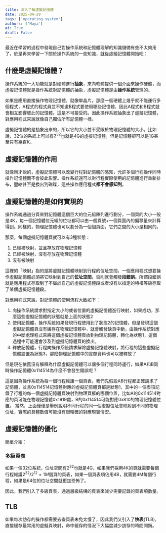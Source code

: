 ```yaml
---
title: 深入了解虛擬記憶體
date: 2025-04-29
tags: ['operating-system']
authors: ['Maya']
ai: True
draft: False
---
```

最近在學習的過程中發現自己對操作系統和記憶體理解的知識儲備有些不太夠用了，於是再來學習一下關於操作系統的一些知識，就從虛擬記憶體開始吧：

## 什麼是虛擬記憶體？
操作系統的一大功能就是對硬體進行**抽象**，來向軟體提供一個介面來操作硬體，而虛擬記憶體就是操作系統對記憶體的抽象，虛擬記憶體是由**操作系統**管理的。

如果是應用直接操作物理記憶體，就像單晶片，那麼一個硬體上幾乎就不能運行多個程式，A程式的程式員並不知道B程式要使用哪些記憶體，因此A程式和B程式就會相互影響彼此的記憶體，這是不可接受的。因此操作系統抽象出了虛擬記憶體，對應用程式來說就像自己獨佔所有記憶體一樣。

虛擬記憶體的是抽象出來的，所以它的大小並不受限於物理記憶體的大小。比如說，32位的系統上可以有$2^{32}$也就是4G的虛擬記憶體，但是記憶體卻可以是1G甚至只有幾百K。

## 虛擬記憶體的作用

就像剛才說的，虛擬記憶體可以改變行程對記憶體的感知，允許多個行程操作同時操作記憶體而不會彼此影響。操作系統還可以對行程實際使用的記憶體進行重新排布，壓縮甚至是換出到磁碟，這些操作應用程式**都不會感知到**。 

## 虛擬記憶體的是如何實現的

操作系統通過分頁來對記憶體這個巨大的位元組陣列進行劃分，一個頁的大小一般是4K，每一個記憶體位元組的位址都可以由一個頁號+一個頁面內的偏移量來計算得到。同樣的，物理記憶體也可以劃分為一個個頁面，它們之間的大小是相同的。

那麼，每個虛擬記憶體頁就可以有3種狀態：
1. 已經被映射，並且存放在物理記憶體
2. 已經被映射，沒有存放在物理記憶體
3. 沒有被映射

這裡的「映射」指的是將虛擬記憶體映射到行程的位址空間，一個應用程式想要操作虛擬記憶體必須將它映射到自己的**位址空間**，否則就會觸發**段錯誤**。所謂段錯誤就是應用程式存取到了不屬於自己的虛擬記憶體段或者沒有以指定的特權等級存取了某個虛擬記憶體段。

對應用程式來說，對記憶體的使用流程大致如下： 

1. 向操作系統請求對指定大小的或者位置的虛擬記憶體進行映射，如果成功，那麼這些虛擬記憶體的狀態就是上面的狀態2
2. 使用記憶體，操作系統如果發現行程使用到了狀態2的記憶體，但是發現這個虛擬記憶體頁沒有緩存在物理記憶體中，就會觸發缺頁中斷，由操作系統對應的中斷處理程式來將這個虛擬記憶體頁放到物理記憶體，轉化為狀態1，這個過程中可能還會涉及到虛擬記憶體頁的換出。
3. 釋放記憶體，行程向操作系統請求解除虛擬記憶體映射，將行程的這些虛擬記憶體設置為狀態3，那麼物理記憶體中的實際資料也可以被釋放了

但是現在依舊沒有解釋為什麼虛擬記憶體可以讓多個行程同時運行，如果A和B同時操作記憶體0x114514為什麼不會發生錯誤呢？

這是因為操作系統為每一個行程維護一個頁表，我們先假設AB行程都正確請求了記憶體，並且0x114514記憶體對應的虛擬記憶體頁都是狀態1，其中的一個表項記錄了行程的每一個虛擬記憶體頁映射到物理頁框的哪個位置，比如A的0x114514對應的頁可能在物理記憶體0x1919處，B的0x114514可能對應0x810的物理記憶體位置。
當然，上面僅僅是舉例說明不同行程的同一個虛擬位址會映射到不同的物理位址，實際的具體數值可能沒有很精確的對應現實情況。


## 虛擬記憶體的優化

簡單介紹：
### 多級頁表
如果一個32位系統，位址空間有$2^{32}$也就是4G，如果我們採用4K的頁就需要每個行程維護$2^{32}/2^{12}=1M$個頁的頁表，如果一個頁表項佔用4B，就需要4M每個行程，如果是64位的位址空間就更加恐怖了。

因此，我們引入了多級頁表，通過層級結構的頁表來減少需要記錄的頁表項數量。

## TLB
如果每次訪存的操作都需要去查頁表未免太慢了，因此我們又引入了**快表**(TLB)，直接緩存最常用的虛擬頁映射，命中緩存的情況下大幅度減少訪存的時間開銷。
